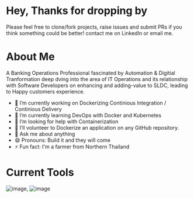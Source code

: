# Hey, Thanks for dropping by

Please feel free to clone/fork projects, raise issues and submit PRs if you think something could be better!
contact me  on LinkedIn or email me.


# About Me
A Banking Operations Professional fascinated by Automation & Digitial Tranformation deep dving into the area of IT Operations and its relationship with Software Developers on enhancing and adding-value to SLDC, leading to Happy customers experience. 


- 🔭 I’m currently working on Dockerizing Continious Integration / Continious Delivery
- 🌱 I’m currently learning DevOps with Docker and Kubernetes
- 🤔 I’m looking for help with Containerization
- 👯 I’ll volunteer to Dockerize an application on any GitHub repository.
- 💬 Ask me about anything
- 😄 Pronouns: Build it and they will come
- ⚡ Fun fact: I'm a farmer from Northern Thailand

# Current Tools

![image](https://user-images.githubusercontent.com/82499575/143894793-8f76556f-cb23-4d69-84e1-f56e973c0e3c.png), ![image](https://user-images.githubusercontent.com/82499575/143895035-18673b38-db88-4280-b025-4a8092829eaf.png)




